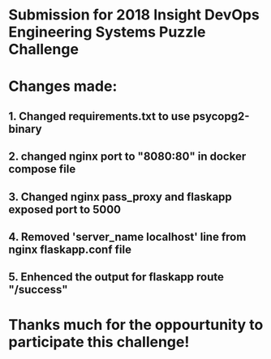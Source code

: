 # Submission for 2018 Insight DevOps Engineering Systems Puzzle Challenge

# Changes made:

## 1. Changed requirements.txt to use psycopg2-binary

## 2. changed nginx port to "8080:80" in docker compose file

## 3. Changed nginx pass_proxy and flaskapp exposed port to 5000

## 4. Removed 'server_name localhost' line from nginx flaskapp.conf file

## 5. Enhenced the output for flaskapp route "/success"

# Thanks much for the oppourtunity to participate this challenge!
